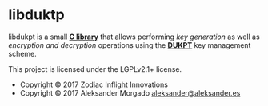 
# libduktp

libdukpt is a small **[C library](https://aleksander0m.github.io/libdukpt/)**
that allows performing *key generation* as well as *encryption and decryption*
operations using the
**[DUKPT](https://en.wikipedia.org/wiki/Derived_unique_key_per_transaction)**
key management scheme.

This project is licensed under the LGPLv2.1+ license.

* Copyright © 2017 Zodiac Inflight Innovations
* Copyright © 2017 Aleksander Morgado <aleksander@aleksander.es>

